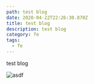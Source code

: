 ```yaml
---
path: test blog
date: 2020-04-22T22:26:30.870Z
title: test blog
description: test blog
category: fe
tags:
  - fe
---
```

test blog

![asdf](assets/screen-shot-2020-05-26-at-4.45.37-pm.png "asdfghjk")